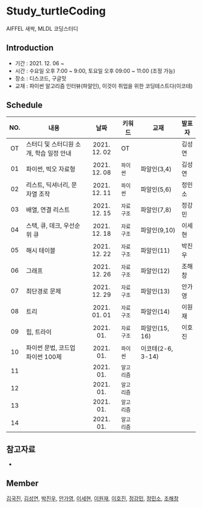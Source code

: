 # Study_turtleCoding
AIFFEL 새싹, MLDL 코딩스터디 

## Introduction
* 기간 : 2021. 12. 06 ~
* 시간 : 수요일 오후 7:00 ~ 9:00, 토요일 오후 09:00 ~ 11:00 (조정 가능)
* 장소 : 디스코드, 구글밋
* 교재 : 파이썬 알고리즘 인터뷰(파알인), 이것이 취업을 위한 코딩테스트다(이코테)

## Schedule

|  NO.  |     내용    |      날짜     |      키워드      |     교재     |     발표자    |
|:-----:| --------------------------------------- |:---------------:|----------|-----------------|-----------------|
| OT | 스터디 및 스터디원 소개, 학습 일정 안내     | 2021. 12. 02  | OT | | 김성연 |
| 01 | 파이썬, 빅오 자료형                        | 2021. 12. 08  | `파이썬` | 파알인(3,4)  | 김성연 |
| 02 | 리스트, 딕셔너리, 문자열 조작               | 2021. 12. 11 | `파이썬` | 파알인(5,6)   | 정민소  |
| 03 | 배열, 연결 리스트                          | 2021. 12. 15  | `자료구조` | 파알인(7,8) | 정강민 |
| 04 | 스택, 큐, 데크, 우선순위 큐                 | 2021. 12. 18  | `자료구조` | 파알인(9,10) | 이세현 |
| 05 | 해시 테이블                                | 2021. 12. 22  | `자료구조` | 파알인(11) | 박진우  |
| 06 | 그래프                                     | 2021. 12. 26  | `자료구조` | 파알인(12) | 조해창 |
| 07 | 최단경로 문제                              | 2021. 12. 29  | `자료구조` | 파알인(13) | 안가영 |
| 08 | 트리                                       | 2021. 01. 01  | `자료구조` | 파알인(14) | 이원재 |
| 09 | 힙, 트라이                                | 2021. 01.   | `자료구조` | 파알인(15, 16) | 이호진  |
| 10 | 파이썬 문법, 코드업 파이썬 100제           | 2021. 01.   | `파이썬`   | 이코테(2-6, 3-14) |  |
| 11 |     | 2021. 01.   | `알고리즘` | |  |
| 12 |     | 2021. 01.   | `알고리즘` | |  |
| 13 |     | 2021. 01.   | `알고리즘` | |  |
| 14 |     | 2021. 01.   | `알고리즘` | |  |



## 참고자료
* 

## Member
[김국진](https://github.com/neverparadise), [김성연](https://github.com/yeonkkk), [박진우](https://github.com/PJINU), [안가영](https://github.com/ga0808/), [이세현](https://github.com/qsdcfd), [이원재](https://github.com/peter1505), [이호진](https://github.com/ghwlsdl), [정강민](https://github.com/Raziel-JKM), [정민소](https://github.com/minssoj/), [조해창](https://github.com/SunCreation)
